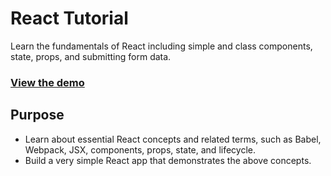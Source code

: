 # React Tutorial

Learn the fundamentals of React including simple and class components, state, props, and submitting form data.

### [View the demo](https://pooja3011-create.github.io/react-tutorial/)

## Purpose

- Learn about essential React concepts and related terms, such as Babel, Webpack, JSX, components, props, state, and lifecycle.
- Build a very simple React app that demonstrates the above concepts.
